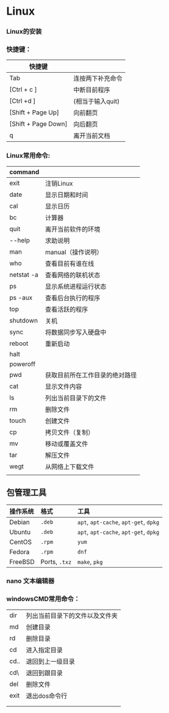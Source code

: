 # Linux

### Linux的安装

### 快捷键：

| 快捷键              |                  |
| ------------------- | ---------------- |
| Tab                 | 连按两下补充命令 |
| [Ctrl + c ]         | 中断目前程序     |
| [Ctrl +d ]          | (相当于输入quit) |
| [Shift + Page Up]   | 向前翻页         |
| [Shift + Page Down] | 向后翻页         |
| q                   | 离开当前文档     |

### Linux常用命令:

| command    |                                |
| ---------- | ------------------------------ |
| exit       | 注销Linux                      |
| date       | 显示日期和时间                 |
| cal        | 显示日历                       |
| bc         | 计算器                         |
| quit       | 离开当前软件的环境             |
| --help     | 求助说明                       |
| man        | manual（操作说明）             |
| who        | 查看目前有谁在线               |
| netstat -a | 查看网络的联机状态             |
| ps         | 显示系统进程运行状态           |
| ps -aux    | 查看后台执行的程序             |
| top        | 查看活跃的程序                 |
| shutdown   | 关机                           |
| sync       | 将数据同步写入硬盘中           |
| reboot     | 重新启动                       |
| halt       |                                |
| poweroff   |                                |
| pwd        | 获取目前所在工作目录的绝对路径 |
| cat        | 显示文件内容                   |
| ls         | 列出当前目录下的文件           |
| rm         | 删除文件                       |
| touch      | 创建文件                       |
| cp         | 拷贝文件（复制）               |
| mv         | 移动或覆盖文件                 |
| tar        | 解压文件                       |
| wegt       | 从网络上下载文件               |
|            |                                |



## 包管理工具

| 操作系统 | 格式          | 工具                                  |
| :------- | :------------ | :------------------------------------ |
| Debian   | `.deb`        | `apt`, `apt-cache`, `apt-get`, `dpkg` |
| Ubuntu   | `.deb`        | `apt`, `apt-cache`, `apt-get`, `dpkg` |
| CentOS   | `.rpm`        | `yum`                                 |
| Fedora   | `.rpm`        | `dnf`                                 |
| FreeBSD  | Ports, `.txz` | `make`, `pkg`                         |





### nano 文本编辑器

###  windowsCMD常用命令：

|      |                                |
| ---- | ------------------------------ |
| dir  | 列出当前目录下的文件以及文件夹 |
| md   | 创建目录                       |
| rd   | 删除目录                       |
| cd   | 进入指定目录                   |
| cd.. | 退回到上一级目录               |
| cd\  | 退回到跟目录                   |
| del  | 删除文件                       |
| exit | 退出dos命令行                  |
|      |                                |
|      |                                |


